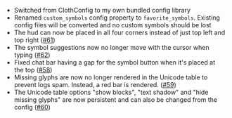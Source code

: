 * Switched from ClothConfig to my own bundled config library
* Renamed `custom_symbols` config property to `favorite_symbols`. Existing config files will be converted and no custom symbols should be lost
* The hud can now be placed in all four corners instead of just top left and top right ([#61](https://github.com/replaceitem/symbol-chat/issues/61))
* The symbol suggestions now no longer move with the cursor when typing ([#62](https://github.com/replaceitem/symbol-chat/issues/62))
* Fixed chat bar having a gap for the symbol button when it's placed at the top ([#58](https://github.com/replaceitem/symbol-chat/issues/58))
* Missing glyphs are now no longer rendered in the Unicode table to prevent logs spam. Instead, a red bar is rendered. ([#59](https://github.com/replaceitem/symbol-chat/issues/59))
* The Unicode table options "show blocks", "text shadow" and "hide missing glyphs" are now persistent and can also be changed from the config ([#60](https://github.com/replaceitem/symbol-chat/issues/60))
